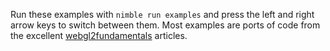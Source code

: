 Run these examples with `nimble run examples` and press the left and right arrow keys to switch between them. Most examples are ports of code from the excellent [webgl2fundamentals](https://webgl2fundamentals.org/) articles.
